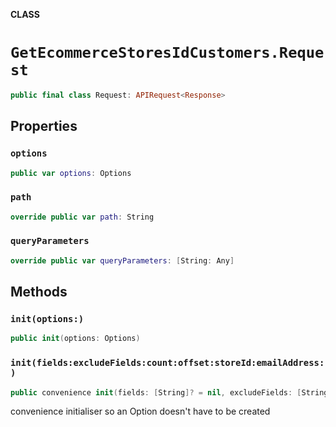 **CLASS**

# `GetEcommerceStoresIdCustomers.Request`

```swift
public final class Request: APIRequest<Response>
```

## Properties
### `options`

```swift
public var options: Options
```

### `path`

```swift
override public var path: String
```

### `queryParameters`

```swift
override public var queryParameters: [String: Any]
```

## Methods
### `init(options:)`

```swift
public init(options: Options)
```

### `init(fields:excludeFields:count:offset:storeId:emailAddress:)`

```swift
public convenience init(fields: [String]? = nil, excludeFields: [String]? = nil, count: Int? = nil, offset: Int? = nil, storeId: String, emailAddress: String? = nil)
```

convenience initialiser so an Option doesn't have to be created
